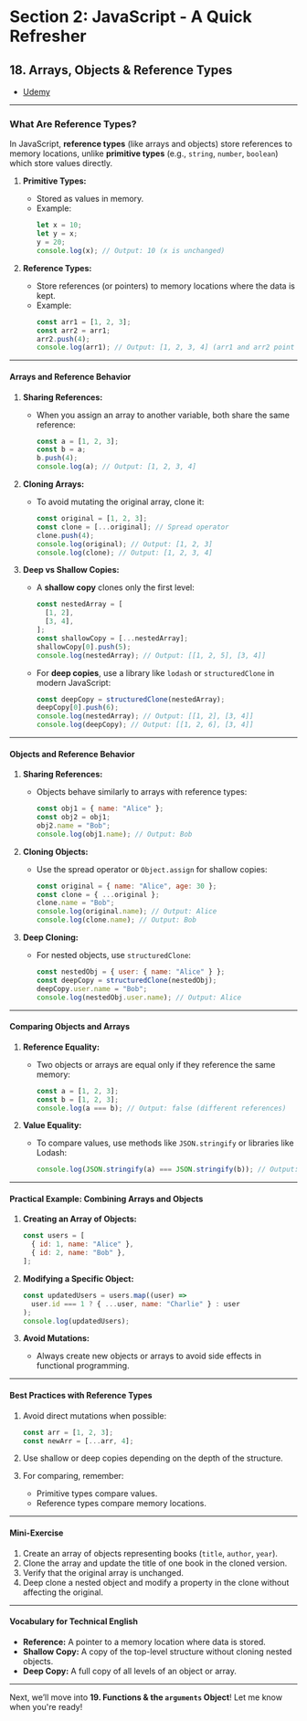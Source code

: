 # Section 2: JavaScript - A Quick Refresher

## **18. Arrays, Objects & Reference Types**

- [Udemy](https://www.udemy.com/course/nodejs-the-complete-guide/learn/lecture/11561870#overview)

---

### **What Are Reference Types?**

In JavaScript, **reference types** (like arrays and objects) store references to memory locations, unlike **primitive types** (e.g., `string`, `number`, `boolean`) which store values directly.

1. **Primitive Types:**

   - Stored as values in memory.
   - Example:
     ```javascript
     let x = 10;
     let y = x;
     y = 20;
     console.log(x); // Output: 10 (x is unchanged)
     ```

2. **Reference Types:**
   - Store references (or pointers) to memory locations where the data is kept.
   - Example:
     ```javascript
     const arr1 = [1, 2, 3];
     const arr2 = arr1;
     arr2.push(4);
     console.log(arr1); // Output: [1, 2, 3, 4] (arr1 and arr2 point to the same array)
     ```

---

#### **Arrays and Reference Behavior**

1. **Sharing References:**

   - When you assign an array to another variable, both share the same reference:
     ```javascript
     const a = [1, 2, 3];
     const b = a;
     b.push(4);
     console.log(a); // Output: [1, 2, 3, 4]
     ```

2. **Cloning Arrays:**

   - To avoid mutating the original array, clone it:
     ```javascript
     const original = [1, 2, 3];
     const clone = [...original]; // Spread operator
     clone.push(4);
     console.log(original); // Output: [1, 2, 3]
     console.log(clone); // Output: [1, 2, 3, 4]
     ```

3. **Deep vs Shallow Copies:**

   - A **shallow copy** clones only the first level:

     ```javascript
     const nestedArray = [
       [1, 2],
       [3, 4],
     ];
     const shallowCopy = [...nestedArray];
     shallowCopy[0].push(5);
     console.log(nestedArray); // Output: [[1, 2, 5], [3, 4]]
     ```

   - For **deep copies**, use a library like `lodash` or `structuredClone` in modern JavaScript:
     ```javascript
     const deepCopy = structuredClone(nestedArray);
     deepCopy[0].push(6);
     console.log(nestedArray); // Output: [[1, 2], [3, 4]]
     console.log(deepCopy); // Output: [[1, 2, 6], [3, 4]]
     ```

---

#### **Objects and Reference Behavior**

1. **Sharing References:**

   - Objects behave similarly to arrays with reference types:
     ```javascript
     const obj1 = { name: "Alice" };
     const obj2 = obj1;
     obj2.name = "Bob";
     console.log(obj1.name); // Output: Bob
     ```

2. **Cloning Objects:**

   - Use the spread operator or `Object.assign` for shallow copies:
     ```javascript
     const original = { name: "Alice", age: 30 };
     const clone = { ...original };
     clone.name = "Bob";
     console.log(original.name); // Output: Alice
     console.log(clone.name); // Output: Bob
     ```

3. **Deep Cloning:**
   - For nested objects, use `structuredClone`:
     ```javascript
     const nestedObj = { user: { name: "Alice" } };
     const deepCopy = structuredClone(nestedObj);
     deepCopy.user.name = "Bob";
     console.log(nestedObj.user.name); // Output: Alice
     ```

---

#### **Comparing Objects and Arrays**

1. **Reference Equality:**

   - Two objects or arrays are equal only if they reference the same memory:
     ```javascript
     const a = [1, 2, 3];
     const b = [1, 2, 3];
     console.log(a === b); // Output: false (different references)
     ```

2. **Value Equality:**
   - To compare values, use methods like `JSON.stringify` or libraries like Lodash:
     ```javascript
     console.log(JSON.stringify(a) === JSON.stringify(b)); // Output: true
     ```

---

#### **Practical Example: Combining Arrays and Objects**

1. **Creating an Array of Objects:**

   ```javascript
   const users = [
     { id: 1, name: "Alice" },
     { id: 2, name: "Bob" },
   ];
   ```

2. **Modifying a Specific Object:**

   ```javascript
   const updatedUsers = users.map((user) =>
     user.id === 1 ? { ...user, name: "Charlie" } : user
   );
   console.log(updatedUsers);
   ```

3. **Avoid Mutations:**
   - Always create new objects or arrays to avoid side effects in functional programming.

---

#### **Best Practices with Reference Types**

1. Avoid direct mutations when possible:

   ```javascript
   const arr = [1, 2, 3];
   const newArr = [...arr, 4];
   ```

2. Use shallow or deep copies depending on the depth of the structure.

3. For comparing, remember:
   - Primitive types compare values.
   - Reference types compare memory locations.

---

#### **Mini-Exercise**

1. Create an array of objects representing books (`title`, `author`, `year`).
2. Clone the array and update the title of one book in the cloned version.
3. Verify that the original array is unchanged.
4. Deep clone a nested object and modify a property in the clone without affecting the original.

---

#### **Vocabulary for Technical English**

- **Reference:** A pointer to a memory location where data is stored.
- **Shallow Copy:** A copy of the top-level structure without cloning nested objects.
- **Deep Copy:** A full copy of all levels of an object or array.

---

Next, we’ll move into **19. Functions & the `arguments` Object**! Let me know when you're ready!
